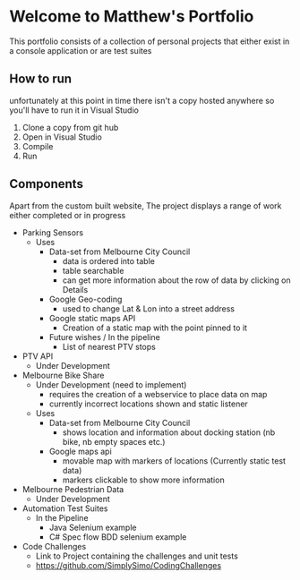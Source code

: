 # Welcome to Matthew's Portfolio
This portfolio consists of a collection of personal projects that either exist in a console application or are test suites
## How to run
unfortunately at this point in time there isn't a copy hosted anywhere so you'll have to run it in Visual Studio
 1.  Clone a copy from git hub
 2. Open in Visual Studio
 3. Compile
 4. Run

## Components
Apart from the custom built website, The project displays a range of work either completed or in progress
 - Parking Sensors
	 - Uses
		 - Data-set from Melbourne City Council
			 - data is ordered into table
			 - table searchable
			 - can get more information about the row of data by clicking on Details
		 - Google Geo-coding
			 - used to change Lat & Lon into a street address
		 - Google static maps API
			 - Creation of a static map with the point pinned to it
		 - Future wishes / In the pipeline
			 - List of nearest PTV stops
 - PTV API
	 -  Under Development
 - Melbourne Bike Share
  	 -  Under Development (need to implement)
	  	 - requires the creation of a webservice to place data on map
	  	 - currently incorrect locations shown and static listener
	 - Uses
		 - Data-set from Melbourne City Council
			 - shows location and information about docking station (nb bike, nb empty spaces etc.)
		 - Google maps api
			 - movable map with markers of locations (Currently static test data)
			 - markers clickable to show more information
 - Melbourne Pedestrian Data
	 - Under Development
 - Automation Test Suites
	 - In the Pipeline
		 - Java Selenium example
		 - C#  Spec flow BDD selenium example
 - Code Challenges
	 - Link to Project containing the challenges and unit tests
	 - https://github.com/SimplySimo/CodingChallenges


